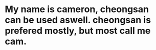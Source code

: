 # My name is cameron, cheongsan can be used aswell. cheongsan is prefered mostly, but most call me cam.
